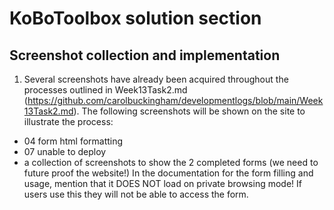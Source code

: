 # KoBoToolbox solution section

## Screenshot collection and implementation
1. Several screenshots have already been acquired throughout the processes outlined in Week13Task2.md (https://github.com/carolbuckingham/developmentlogs/blob/main/Week13Task2.md). The following screenshots will be shown on the site to illustrate the process:
  - 04 form html formatting
  - 07 unable to deploy
  - a collection of screenshots to show the 2 completed forms (we need to future proof the website!)
In the documentation for the form filling and usage, mention that it DOES NOT load on private browsing mode! If users use this they will not be able to access the form.
